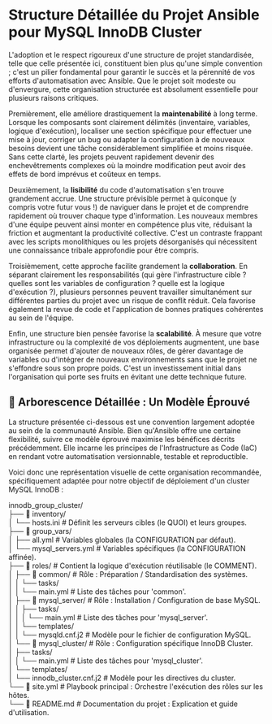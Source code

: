 # **Structure Détaillée du Projet Ansible pour MySQL InnoDB Cluster**

L'adoption et le respect rigoureux d'une structure de projet standardisée, telle que celle présentée ici, constituent bien plus qu'une simple convention ; c'est un pilier fondamental pour garantir le succès et la pérennité de vos efforts d'automatisation avec Ansible. Que le projet soit modeste ou d'envergure, cette organisation structurée est absolument essentielle pour plusieurs raisons critiques.

Premièrement, elle améliore drastiquement la **maintenabilité** à long terme. Lorsque les composants sont clairement délimités (inventaire, variables, logique d'exécution), localiser une section spécifique pour effectuer une mise à jour, corriger un bug ou adapter la configuration à de nouveaux besoins devient une tâche considérablement simplifiée et moins risquée. Sans cette clarté, les projets peuvent rapidement devenir des enchevêtrements complexes où la moindre modification peut avoir des effets de bord imprévus et coûteux en temps.

Deuxièmement, la **lisibilité** du code d'automatisation s'en trouve grandement accrue. Une structure prévisible permet à quiconque (y compris votre futur vous \!) de naviguer dans le projet et de comprendre rapidement où trouver chaque type d'information. Les nouveaux membres d'une équipe peuvent ainsi monter en compétence plus vite, réduisant la friction et augmentant la productivité collective. C'est un contraste frappant avec les scripts monolithiques ou les projets désorganisés qui nécessitent une connaissance tribale approfondie pour être compris.

Troisièmement, cette approche facilite grandement la **collaboration**. En séparant clairement les responsabilités (qui gère l'infrastructure cible ? quelles sont les variables de configuration ? quelle est la logique d'exécution ?), plusieurs personnes peuvent travailler simultanément sur différentes parties du projet avec un risque de conflit réduit. Cela favorise également la revue de code et l'application de bonnes pratiques cohérentes au sein de l'équipe.

Enfin, une structure bien pensée favorise la **scalabilité**. À mesure que votre infrastructure ou la complexité de vos déploiements augmentent, une base organisée permet d'ajouter de nouveaux rôles, de gérer davantage de variables ou d'intégrer de nouveaux environnements sans que le projet ne s'effondre sous son propre poids. C'est un investissement initial dans l'organisation qui porte ses fruits en évitant une dette technique future.

## **🌳 Arborescence Détaillée : Un Modèle Éprouvé**

La structure présentée ci-dessous est une convention largement adoptée au sein de la communauté Ansible. Bien qu'Ansible offre une certaine flexibilité, suivre ce modèle éprouvé maximise les bénéfices décrits précédemment. Elle incarne les principes de l'Infrastructure as Code (IaC) en rendant votre automatisation versionnable, testable et reproductible.

Voici donc une représentation visuelle de cette organisation recommandée, spécifiquement adaptée pour notre objectif de déploiement d'un cluster MySQL InnoDB :

innodb_group_cluster/  
├── 📁 inventory/  
│   └── hosts.ini           \# Définit les serveurs cibles (le QUOI) et leurs groupes.  
├── 📁 group\_vars/  
│   ├── all.yml             \# Variables globales (la CONFIGURATION par défaut).  
│   └── mysql\_servers.yml   \# Variables spécifiques (la CONFIGURATION affinée).  
├── 📁 roles/                \# Contient la logique d'exécution réutilisable (le COMMENT).  
│   ├── 📁 common/           \# Rôle : Préparation / Standardisation des systèmes.  
│   │   └── tasks/  
│   │       └── main.yml    \# Liste des tâches pour 'common'.  
│   ├── 📁 mysql\_server/     \# Rôle : Installation / Configuration de base MySQL.  
│   │   ├── tasks/  
│   │   │   └── main.yml    \# Liste des tâches pour 'mysql\_server'.  
│   │   └── templates/  
│   │       └── mysqld.cnf.j2 \# Modèle pour le fichier de configuration MySQL.  
│   └── 📁 mysql\_cluster/    \# Rôle : Configuration spécifique InnoDB Cluster.  
│       ├── tasks/  
│       │   └── main.yml    \# Liste des tâches pour 'mysql\_cluster'.  
│       └── templates/  
│           └── innodb\_cluster.cnf.j2 \# Modèle pour les directives du cluster.  
└── 📜 site.yml              \# Playbook principal : Orchestre l'exécution des rôles sur les hôtes.  
└── 📜 README.md             \# Documentation du projet : Explication et guide d'utilisation.
```